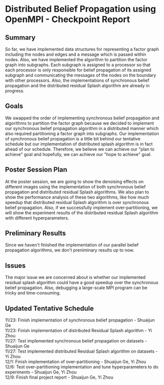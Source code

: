 # Distributed Belief Propagation using OpenMPI - Checkpoint Report

## Summary
So far, we have implemented data structures for representing a factor graph including the nodes and edges and a message which is passed within nodes. Also, we have implemented the algorithm to partition the factor graph into subgraphs. Each subgraph is assigned to a processor so that each processor is only responsible for belief propagation of its assigned subgraph and communicating the messages of the nodes on the boundary with other processors. Also, the implementations of synchronous belief propagation and the distributed residual Splash algorithm are already in progress.

## Goals
We swapped the order of implementing synchronous belief propagation and algorithms to partition the factor graph because we decided to implement our synchronous belief propagation algorithm in a distributed manner which also required partitioning a factor graph into subgraphs. Our implementation of synchronous belief propagation is a little bit behind our tentative schedule but our implementation of distributed splash algorithm is in fact ahead of our schedule. Therefore, we believe we can achieve our "plan to achieve" goal and hopefully, we can achieve our "hope to achieve" goal. 

## Poster Session Plan
At the poster session, we are going to show the denoising effects on different images using the implementation of both synchronous belief propagation and distributed residual Splash algorithms. We also plan to show the performance analysis of these two algorithms, like how much speedup that distributed residual Splash algorithm is over synchronous belief propagation. Also, if we successfully implement over-partitioning, we will show the experiment results of the distributed residual Splash algorithm with different hyperparameters.

## Preliminary Results
Since we haven't finished the implementation of our parallel belief propagation algorithms, we don't preniminary results up to now.

## Issues
The major issue we are concerned about is whether our implemented residual splash algorithm could have a good speedup over the synchronous belief propagation. Also, debugging a large-scale MPI program can be tricky and time-consuming. 

## Updated Tentative Schedule
11/23: Finish implementation of synchronous belief propagation - Shuaijun Ge  
11/23: Finish implementation of distributed Residual Splash algorithm - Yi Zhou  
11/27: Test implemented synchronous belief propagation on datasets - Shuaijun Ge  
11/27: Test implemented distributed Residual Splash algorithm on datasets - Yi Zhou  
12/1: Finish implementation of over-partitioning - Shuaijun Ge, Yi Zhou  
12/6: Test over-partitioning implementation and tune hyperparameters to do experiments - Shuaijun Ge, Yi Zhou  
12/9: Finish final project report - Shuaijun Ge, Yi Zhou  



